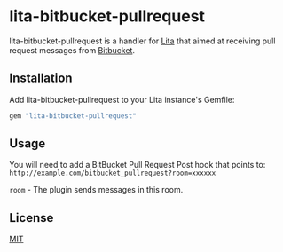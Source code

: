 # lita-bitbucket-pullrequest

lita-bitbucket-pullrequest is a handler for [Lita](https://github.com/jimmycuadra/lita) that aimed at receiving pull request messages from [Bitbucket](hhttps://bitbucket.org).

## Installation

Add lita-bitbucket-pullrequest to your Lita instance's Gemfile:

``` ruby
gem "lita-bitbucket-pullrequest"
```


## Usage

You will need to add a BitBucket Pull Request Post hook that points to: `http://example.com/bitbucket_pullrequest?room=xxxxxx`

`room` - The plugin sends messages in this room.

## License

[MIT](http://opensource.org/licenses/MIT)
